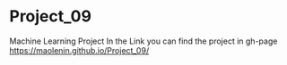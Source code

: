 # Project_09
Machine Learning Project
In the Link you can find the project in gh-page
https://maolenin.github.io/Project_09/
